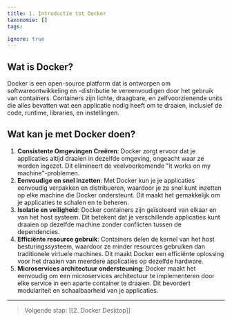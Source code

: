 ```yaml
---
title: 1. Introductie tot Docker
taxonomie: []
tags:

ignore: true 
---
```


## Wat is Docker?
Docker is een open-source platform dat is ontworpen om softwareontwikkeling en -distributie te vereenvoudigen door het gebruik van containers. Containers zijn lichte, draagbare, en zelfvoorzienende units die alles bevatten wat een applicatie nodig heeft om te draaien, inclusief de code, runtime, libraries, en instellingen.

## Wat kan je met Docker doen?
1. **Consistente Omgevingen Creëren**: Docker zorgt ervoor dat je applicaties altijd draaien in dezelfde omgeving, ongeacht waar ze worden ingezet. Dit elimineert de veelvoorkomende "it works on my machine"-problemen.
2. **Eenvoudige en snel inzetten**: Met Docker kun je je applicaties eenvoudig verpakken en distribueren, waardoor je ze snel kunt inzetten op elke machine die Docker ondersteunt. Dit maakt het gemakkelijk om je applicaties te schalen en te beheren.
3. **Isolatie en veiligheid**: Docker containers zijn geïsoleerd van elkaar en van het host systeem. Dit betekent dat je verschillende applicaties kunt draaien op dezelfde machine zonder conflicten tussen de dependencies.
4. **Efficiënte resource gebruik**: Containers delen de kernel van het host besturingssysteem, waardoor ze minder resources gebruiken dan traditionele virtuele machines. Dit maakt Docker een efficiënte oplossing voor het draaien van meerdere applicaties op dezelfde hardware.
5. **Microservices architectuur ondersteuning**: Docker maakt het eenvoudig om een microservices architectuur te implementeren door elke service in een aparte container te draaien. Dit bevordert modulariteit en schaalbaarheid van je applicaties.

---
> Volgende stap: [[2. Docker Desktop]]